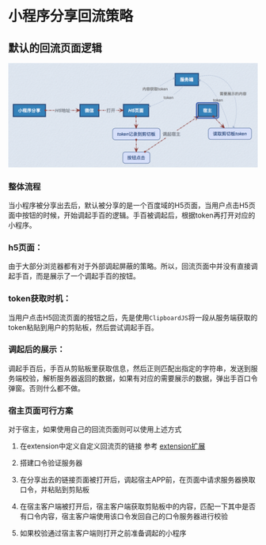# 小程序分享回流策略

## 默认的回流页面逻辑

![整体流程](./image/share.png)

### 整体流程
当小程序被分享出去后，默认被分享的是一个百度域的H5页面，当用户点击H5页面中按钮的时候，开始调起手百的逻辑。手百被调起后，根据token再打开对应的小程序。

### h5页面：
由于大部分浏览器都有对于外部调起屏蔽的策略。所以，回流页面中并没有直接调起手百，而是展示了一个调起手百的按钮。

### token获取时机：
当用户点击H5回流页面的按钮之后，先是使用`ClipboardJS`将一段从服务端获取的token粘贴到用户的剪贴板，然后尝试调起手百。

### 调起后的展示：
调起手百后，手百从剪贴板里获取信息，然后正则匹配出指定的字符串，发送到服务端校验，解析服务器返回的数据，如果有对应的需要展示的数据，弹出手百口令弹窗。否则什么都不做。


### 宿主页面可行方案
对于宿主，如果使用自己的回流页面则可以使用上述方式 

1. 在extension中定义自定义回流页的链接 参考 [extension扩展](../前端swan.js接入/#start#如何进行扩展.md) 

2. 搭建口令验证服务器 

3. 在分享出去的链接页面被打开后，调起宿主APP前，在页面中请求服务器换取口令，并粘贴到剪贴板 

4. 在宿主客户端被打开后，宿主客户端获取剪贴板中的内容，匹配一下其中是否有口令内容，宿主客户端使用该口令发回自己的口令服务器进行校验 

5. 如果校验通过宿主客户端则打开之前准备调起的小程序